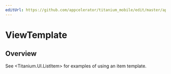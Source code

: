 ```yaml
---
editUrl: https://github.com/appcelerator/titanium_mobile/edit/master/apidoc/Titanium/UI/ListItem.yml
---
```

# ViewTemplate

<TypeHeader/>

## Overview

See <Titanium.UI.ListItem> for examples of using an item template.

<ApiDocs/>
